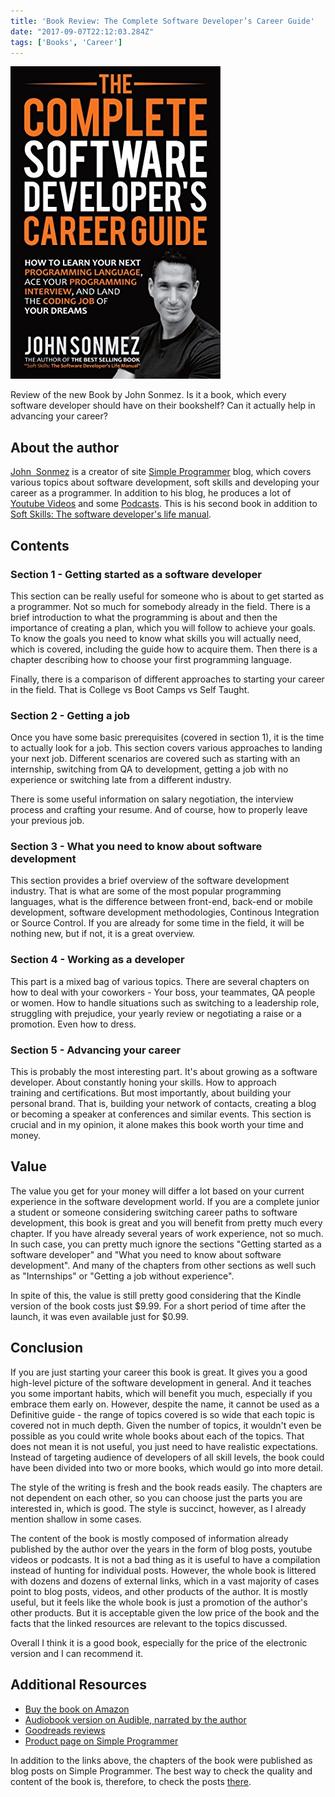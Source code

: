 ```yaml
---
title: 'Book Review: The Complete Software Developer’s Career Guide'
date: "2017-09-07T22:12:03.284Z"
tags: ['Books', 'Career']
---
```

![career-guide](./career-guide.jpg)

Review of the new Book by John Sonmez. Is it a book, which every software developer should have on their bookshelf? Can it actually help in advancing your career?

About the author
----------------

[John  Sonmez](https://twitter.com/jsonmez) is a creator of site [Simple Programmer](https://simpleprogrammer.com/) blog, which covers various topics about software development, soft skills and developing your career as a programmer. In addition to his blog, he produces a lot of [Youtube Videos](https://www.youtube.com/user/jsonmez) and some [Podcasts](https://simpleprogrammer.com/podcasts/). This is his second book in addition to [Soft Skills: The software developer\'s life manual](https://www.amazon.com/Soft-Skills-software-developers-manual/dp/1617292397).

Contents
--------

### Section 1 - Getting started as a software developer

This section can be really useful for someone who is about to get started as a programmer. Not so much for somebody already in the field. There is a brief introduction to what the programming is about and then the importance of creating a plan, which you will follow to achieve your goals. To know the goals you need to know what skills you will actually need, which is covered, including the guide how to acquire them. Then there is a chapter describing how to choose your first programming language.

Finally, there is a comparison of different approaches to starting your career in the field. That is College vs Boot Camps vs Self Taught.

### Section 2 - Getting a job

Once you have some basic prerequisites (covered in section 1), it is the time to actually look for a job. This section covers various approaches to landing your next job. Different scenarios are covered such as starting with an internship, switching from QA to development, getting a job with no experience or switching late from a different industry.

There is some useful information on salary negotiation, the interview process and crafting your resume. And of course, how to properly leave your previous job.

### Section 3 - What you need to know about software development

This section provides a brief overview of the software development industry. That is what are some of the most popular programming languages, what is the difference between front-end, back-end or mobile development, software development methodologies, Continous Integration or Source Control. If you are already for some time in the field, it will be nothing new, but if not, it is a great overview.

### Section 4 - Working as a developer

This part is a mixed bag of various topics. There are several chapters on how to deal with your coworkers - Your boss, your teammates, QA people or women. How to handle situations such as switching to a leadership role, struggling with prejudice, your yearly review or negotiating a raise or a promotion. Even how to dress.

### Section 5 - Advancing your career

This is probably the most interesting part. It\'s about growing as a software developer. About constantly honing your skills. How to approach training and certifications. But most importantly, about building your personal brand. That is, building your network of contacts, creating a blog or becoming a speaker at conferences and similar events. This section is crucial and in my opinion, it alone makes this book worth your time and money.

Value
-----

The value you get for your money will differ a lot based on your current experience in the software development world. If you are a complete junior a student or someone considering switching career paths to software development, this book is great and you will benefit from pretty much every chapter. If you have already several years of work experience, not so much. In such case, you can pretty much ignore the sections \"Getting started as a software developer\" and \"What you need to know about software development\". And many of the chapters from other sections as well such as \"Internships\" or \"Getting a job without experience\".

In spite of this, the value is still pretty good considering that the Kindle version of the book costs just \$9.99. For a short period of time after the launch, it was even available just for \$0.99.

Conclusion
----------

If you are just starting your career this book is great. It gives you a good high-level picture of the software development in general. And it teaches you some important habits, which will benefit you much, especially if you embrace them early on. However, despite the name, it cannot be used as a Definitive guide - the range of topics covered is so wide that each topic is covered not in much depth. Given the number of topics, it wouldn\'t even be possible as you could write whole books about each of the topics. That does not mean it is not useful, you just need to have realistic expectations. Instead of targeting audience of developers of all skill levels, the book could have been divided into two or more books, which would go into more detail.

The style of the writing is fresh and the book reads easily. The chapters are not dependent on each other, so you can choose just the parts you are interested in, which is good. The style is succinct, however, as I already mention shallow in some cases.

The content of the book is mostly composed of information already published by the author over the years in the form of blog posts, youtube videos or podcasts. It is not a bad thing as it is useful to have a compilation instead of hunting for individual posts. However, the whole book is littered with dozens and dozens of external links, which in a vast majority of cases point to blog posts, videos, and other products of the author. It is mostly useful, but it feels like the whole book is just a promotion of the author\'s other products. But it is acceptable given the low price of the book and the facts that the linked resources are relevant to the topics discussed.

Overall I think it is a good book, especially for the price of the electronic version and I can recommend it.

Additional Resources
--------------------

-   [Buy the book on Amazon](https://www.amazon.com/Complete-Software-Developers-Career-Guide/dp/0999081411/ref=pd_zg_rss_nr_b_4011_9)
-   [Audiobook version on Audible, narrated by the author](https://www.audible.com.au/pd/Business/The-Complete-Software-Developers-Career-Guide-Audiobook/B078J7FZ8C)
-   [Goodreads reviews](https://www.goodreads.com/book/show/35674293-the-complete-software-developer-s-career-guide)
-   [Product page on Simple Programmer](https://simpleprogrammer.com/products/careerguide/)

In addition to the links above, the chapters of the book were published as blog posts on Simple Programmer. The best way to check the quality and content of the book is, therefore, to check the posts [there](https://simpleprogrammer.com/?s=career+guide).
